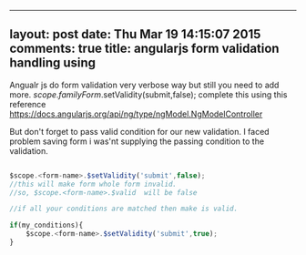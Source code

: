 
---
layout: post
date: Thu Mar 19 14:15:07 2015
comments: true
title: angularjs form validation handling using
---
 Angualr js do form validation very verbose way but still you need to add more.
$scope.familyForm.$setValidity(submit,false);
complete this using this reference https://docs.angularjs.org/api/ng/type/ngModel.NgModelController

But don't forget to pass valid condition for our new validation. I faced problem saving form i was'nt supplying the passing condition to the validation.


```javascript

$scope.<form-name>.$setValidity('submit',false);
//this will make form whole form invalid.
//so, $scope.<form-name>.$valid  will be false

//if all your conditions are matched then make is valid.

if(my_conditions){
	$scope.<form-name>.$setValidity('submit',true);
}

```

